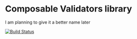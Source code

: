 # Composable Validators library
I am planning to give it a better name later

[![Build Status](https://travis-ci.org/gege251/validator.svg?branch=master)](https://travis-ci.org/gege251/validator)